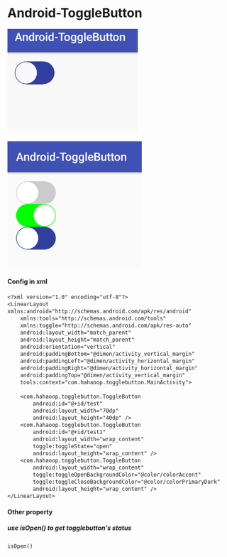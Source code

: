 # Android-ToggleButton

![Alt text](https://github.com/hahaoop/Android-ToggleButton/raw/master/Screenshots/s1.gif)
<br /><br />
![Alt text](https://github.com/hahaoop/Android-ToggleButton/raw/master/Screenshots/s2.png)
#### Config in xml
```
<?xml version="1.0" encoding="utf-8"?>
<LinearLayout xmlns:android="http://schemas.android.com/apk/res/android"
    xmlns:tools="http://schemas.android.com/tools"
    xmlns:toggle="http://schemas.android.com/apk/res-auto"
    android:layout_width="match_parent"
    android:layout_height="match_parent"
    android:orientation="vertical"
    android:paddingBottom="@dimen/activity_vertical_margin"
    android:paddingLeft="@dimen/activity_horizontal_margin"
    android:paddingRight="@dimen/activity_horizontal_margin"
    android:paddingTop="@dimen/activity_vertical_margin"
    tools:context="com.hahaoop.togglebutton.MainActivity">

    <com.hahaoop.togglebutton.ToggleButton
        android:id="@+id/test"
        android:layout_width="70dp"
        android:layout_height="40dp" />
    <com.hahaoop.togglebutton.ToggleButton
        android:id="@+id/test1"
        android:layout_width="wrap_content"
        toggle:toggleState="open"
        android:layout_height="wrap_content" />
    <com.hahaoop.togglebutton.ToggleButton
        android:layout_width="wrap_content"
        toggle:toggleOpenBackgroundColor="@color/colorAccent"
        toggle:toggleCloseBackgroundColor="@color/colorPrimaryDark"
        android:layout_height="wrap_content" />
</LinearLayout>
```
#### Other property
##### use isOpen() to get togglebutton's status
```
isOpen()
```
